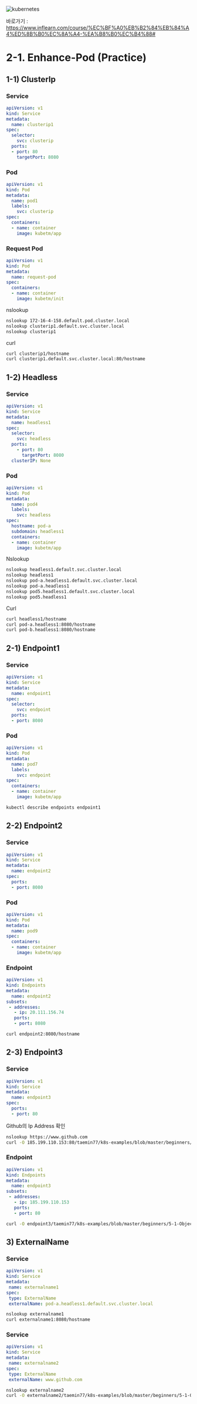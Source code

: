 
![kubernetes](https://github.com/taemin77/k8s-examples/blob/master/github.JPG)

바로가기 : 
https://www.inflearn.com/course/%EC%BF%A0%EB%B2%84%EB%84%A4%ED%8B%B0%EC%8A%A4-%EA%B8%B0%EC%B4%88#

# 2-1. Enhance-Pod (Practice)


## 1-1) ClusterIp

### Service
```yaml
apiVersion: v1
kind: Service
metadata:
  name: clusterip1
spec:
  selector:
    svc: clusterip
  ports:
  - port: 80
    targetPort: 8080
```

### Pod
```yaml
apiVersion: v1
kind: Pod
metadata:
  name: pod1
  labels:
    svc: clusterip
spec:
  containers:
  - name: container
    image: kubetm/app
```

### Request Pod
```yaml
apiVersion: v1
kind: Pod
metadata:
  name: request-pod
spec:
  containers:
  - name: container
    image: kubetm/init
```

nslookup

```sh
nslookup 172-16-4-158.default.pod.cluster.local
nslookup clusterip1.default.svc.cluster.local
nslookup clusterip1
```

curl

```sh
curl clusterip1/hostname
curl clusterip1.default.svc.cluster.local:80/hostname
```


## 1-2) Headless

### Service
```yaml
apiVersion: v1
kind: Service
metadata:
  name: headless1
spec:
  selector:
    svc: headless
  ports:
    - port: 80
      targetPort: 8080    
  clusterIP: None
```

### Pod
```yaml
apiVersion: v1
kind: Pod
metadata:
  name: pod4
  labels:
    svc: headless
spec:
  hostname: pod-a
  subdomain: headless1
  containers:
  - name: container
    image: kubetm/app
```

Nslookup


```sh
nslookup headless1.default.svc.cluster.local
nslookup headless1
nslookup pod-a.headless1.default.svc.cluster.local
nslookup pod-a.headless1
nslookup pod5.headless1.default.svc.cluster.local
nslookup pod5.headless1
```
Curl

```sh
curl headless1/hostname
curl pod-a.headless1:8080/hostname
curl pod-b.headless1:8080/hostname
```

## 2-1) Endpoint1


### Service
```yaml
apiVersion: v1
kind: Service
metadata:
  name: endpoint1
spec:
  selector:
    svc: endpoint
  ports:
  - port: 8080
```

### Pod
```yaml
apiVersion: v1
kind: Pod
metadata:
  name: pod7
  labels:
    svc: endpoint
spec:
  containers:
  - name: container
    image: kubetm/app
```


```sh
kubectl describe endpoints endpoint1
```

## 2-2) Endpoint2


### Service
```yaml
apiVersion: v1
kind: Service
metadata:
  name: endpoint2
spec:
  ports:
  - port: 8080
```

### Pod
```yaml
apiVersion: v1
kind: Pod
metadata:
  name: pod9
spec:
  containers:
  - name: container
    image: kubetm/app
```

### Endpoint
```yaml
apiVersion: v1
kind: Endpoints
metadata:
  name: endpoint2
subsets:
 - addresses:
   - ip: 20.111.156.74
   ports:
   - port: 8080
```

```sh
curl endpoint2:8080/hostname
```

## 2-3) Endpoint3


### Service
```yaml
apiVersion: v1
kind: Service
metadata:
  name: endpoint3
spec:
  ports:
  - port: 80
```

Github의 Ip Address 확인

```sh
nslookup https://www.github.com
curl -O 185.199.110.153:80/taemin77/k8s-examples/blob/master/beginners/5-1-Object-Pod-Practice.md
```

### Endpoint
```yaml
apiVersion: v1
kind: Endpoints
metadata:
  name: endpoint3
subsets:
 - addresses:
   - ip: 185.199.110.153
   ports:
   - port: 80
```

```sh
curl -O endpoint3/taemin77/k8s-examples/blob/master/beginners/5-1-Object-Pod-Practice.md
```




## 3) ExternalName

### Service
```yaml
apiVersion: v1
kind: Service
metadata:
 name: externalname1
spec:
 type: ExternalName
 externalName: pod-a.headless1.default.svc.cluster.local
```

```sh
nslookup externalname1
curl externalname1:8080/hostname
```


### Service
```yaml
apiVersion: v1
kind: Service
metadata:
 name: externalname2
spec:
 type: ExternalName
 externalName: www.github.com
```

```sh
nslookup externalname2
curl -O externalname2/taemin77/k8s-examples/blob/master/beginners/5-1-Object-Pod-Practice.md
```

